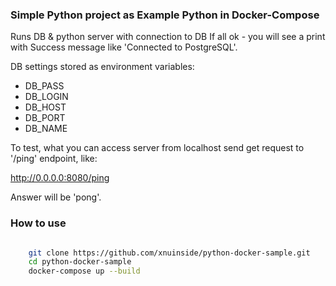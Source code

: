 ### Simple Python project as Example Python in Docker-Compose

Runs DB & python server with connection to DB
If all ok - you will see a print with Success message like 'Connected to PostgreSQL'.

DB settings stored as environment variables:

- DB_PASS
- DB_LOGIN
- DB_HOST
- DB_PORT
- DB_NAME

To test, what you can access server from localhost send get request to '/ping' endpoint, like:

http://0.0.0.0:8080/ping

Answer will be 'pong'.


### How to use


```bash

    git clone https://github.com/xnuinside/python-docker-sample.git
    cd python-docker-sample
    docker-compose up --build

```